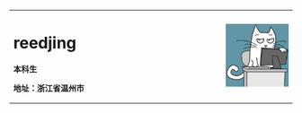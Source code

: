 <table border="0">
  <tr>
    <td width="75%">
      <h1>reedjing</h1>
      <p><b>本科生</b></p>
      <p><b>地址：浙江省温州市</b></p>
    </td>
    <td width="25%">
      <img src="/timg (1).jfif" width="100%"
    </td>
  </tr>
</table>
